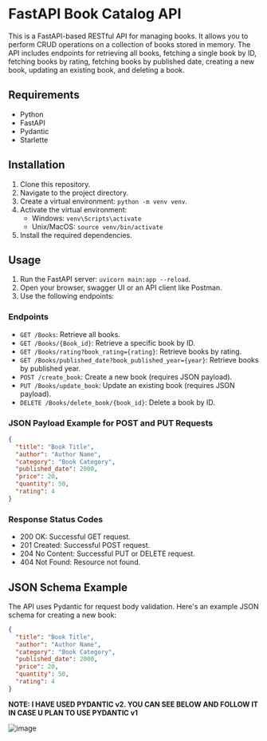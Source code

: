 # FastAPI Book Catalog API

This is a FastAPI-based RESTful API for managing books. It allows you to perform CRUD operations on a collection of books stored in memory. The API includes endpoints for retrieving all books, fetching a single book by ID, fetching books by rating, fetching books by published date, creating a new book, updating an existing book, and deleting a book.

## Requirements

- Python
- FastAPI
- Pydantic
- Starlette

## Installation

1. Clone this repository.
2. Navigate to the project directory.
3. Create a virtual environment: `python -m venv venv`.
4. Activate the virtual environment:
   - Windows: `venv\Scripts\activate`
   - Unix/MacOS: `source venv/bin/activate`
5. Install the required dependencies.

## Usage

1. Run the FastAPI server: `uvicorn main:app --reload`.
2. Open your browser, swagger UI or an API client like Postman.
3. Use the following endpoints:

### Endpoints

- `GET /Books`: Retrieve all books.
- `GET /Books/{Book_id}`: Retrieve a specific book by ID.
- `GET /Books/rating?book_rating={rating}`: Retrieve books by rating.
- `GET /Books/published_date?book_published_year={year}`: Retrieve books by published year.
- `POST /create_book`: Create a new book (requires JSON payload).
- `PUT /Books/update_book`: Update an existing book (requires JSON payload).
- `DELETE /Books/delete_book/{book_id}`: Delete a book by ID.

### JSON Payload Example for POST and PUT Requests

```json
{
  "title": "Book Title",
  "author": "Author Name",
  "category": "Book Category",
  "published_date": 2000,
  "price": 20,
  "quantity": 50,
  "rating": 4
}
```

### Response Status Codes

- 200 OK: Successful GET request.
- 201 Created: Successful POST request.
- 204 No Content: Successful PUT or DELETE request.
- 404 Not Found: Resource not found.

## JSON Schema Example

The API uses Pydantic for request body validation. Here's an example JSON schema for creating a new book:

```json
{
  "title": "Book Title",
  "author": "Author Name",
  "category": "Book Category",
  "published_date": 2000,
  "price": 20,
  "quantity": 50,
  "rating": 4
}
```

**NOTE: I HAVE USED PYDANTIC v2. YOU CAN SEE BELOW AND FOLLOW IT IN CASE U PLAN TO USE PYDANTIC v1**

![image](https://github.com/SaadARazzaq/fastapi-book-catalog/assets/123338307/72d79ae8-579b-4d17-835b-8674026b906f)
